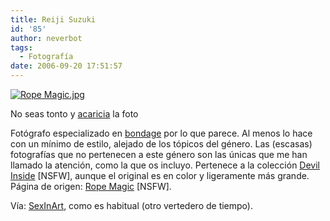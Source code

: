 ```yaml
---
title: Reiji Suzuki
id: '85'
author: neverbot
tags:
  - Fotografía
date: 2006-09-20 17:51:57
---
```


[![Rope Magic.jpg](./Rope%20Magic.jpg)](http://localhost:8000/wp-content/uploads/2006/09/Rope%20Magic.jpg "Reiji Suzuki")

No seas tonto y [acaricia](./Rope%20Magic.jpg) la foto

Fotógrafo especializado en [bondage](http://es.wikipedia.org/wiki/Bondage) por lo que parece. Al menos lo hace con un mínimo de estilo, alejado de los tópicos del género. Las (escasas) fotografías que no pertenecen a este género son las únicas que me han llamado la atención, como la que os incluyo. Pertenece a la colección [Devil Inside](http://ropemagic.g-serve.net/pictures/devil_in/pic.html) \[NSFW\], aunque el original es en color y ligeramente más grande. Página de origen: [Rope Magic](http://ropemagic.g-serve.net/) \[NSFW\].

Vía: [SexInArt](http://www.sexinart.net/2006/09/19/reiji-suzuki/), como es habitual (otro vertedero de tiempo).